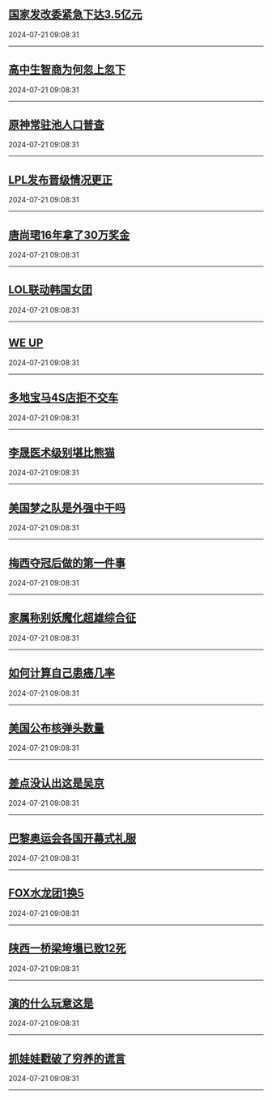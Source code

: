 ## [国家发改委紧急下达3.5亿元](https://search.bilibili.com/all?vt=36849326&keyword=%E5%9B%BD%E5%AE%B6%E5%8F%91%E6%94%B9%E5%A7%94%E7%B4%A7%E6%80%A5%E4%B8%8B%E8%BE%BE3.5%E4%BA%BF%E5%85%83&order=click)

2024-07-21 09:08:31

---
## [高中生智商为何忽上忽下](https://search.bilibili.com/all?vt=36849326&keyword=%E9%AB%98%E4%B8%AD%E7%94%9F%E6%99%BA%E5%95%86%E4%B8%BA%E4%BD%95%E5%BF%BD%E4%B8%8A%E5%BF%BD%E4%B8%8B&order=click)

2024-07-21 09:08:31

---
## [原神常驻池人口普查](https://search.bilibili.com/all?vt=36849326&keyword=%E5%8E%9F%E7%A5%9E%E5%B8%B8%E9%A9%BB%E6%B1%A0%E4%BA%BA%E5%8F%A3%E6%99%AE%E6%9F%A5&order=click)

2024-07-21 09:08:31

---
## [LPL发布晋级情况更正](https://search.bilibili.com/all?vt=36849326&keyword=LPL%E5%8F%91%E5%B8%83%E6%99%8B%E7%BA%A7%E6%83%85%E5%86%B5%E6%9B%B4%E6%AD%A3&order=click)

2024-07-21 09:08:31

---
## [唐尚珺16年拿了30万奖金](https://search.bilibili.com/all?vt=36849326&keyword=%E5%94%90%E5%B0%9A%E7%8F%BA16%E5%B9%B4%E6%8B%BF%E4%BA%8630%E4%B8%87%E5%A5%96%E9%87%91&order=click)

2024-07-21 09:08:31

---
## [LOL联动韩国女团](https://search.bilibili.com/all?vt=36849326&keyword=LOL%E8%81%94%E5%8A%A8%E9%9F%A9%E5%9B%BD%E5%A5%B3%E5%9B%A2&order=click)

2024-07-21 09:08:31

---
## [WE UP](https://search.bilibili.com/all?vt=36849326&keyword=WE+UP&order=click)

2024-07-21 09:08:31

---
## [多地宝马4S店拒不交车](https://search.bilibili.com/all?vt=36849326&keyword=%E5%A4%9A%E5%9C%B0%E5%AE%9D%E9%A9%AC4S%E5%BA%97%E6%8B%92%E4%B8%8D%E4%BA%A4%E8%BD%A6&order=click)

2024-07-21 09:08:31

---
## [李晟医术级别堪比熊猫](https://search.bilibili.com/all?vt=36849326&keyword=%E6%9D%8E%E6%99%9F%E5%8C%BB%E6%9C%AF%E7%BA%A7%E5%88%AB%E5%A0%AA%E6%AF%94%E7%86%8A%E7%8C%AB&order=click)

2024-07-21 09:08:31

---
## [美国梦之队是外强中干吗](https://search.bilibili.com/all?vt=36849326&keyword=%E7%BE%8E%E5%9B%BD%E6%A2%A6%E4%B9%8B%E9%98%9F%E6%98%AF%E5%A4%96%E5%BC%BA%E4%B8%AD%E5%B9%B2%E5%90%97&order=click)

2024-07-21 09:08:31

---
## [梅西夺冠后做的第一件事](https://search.bilibili.com/all?vt=36849326&keyword=%E6%A2%85%E8%A5%BF%E5%A4%BA%E5%86%A0%E5%90%8E%E5%81%9A%E7%9A%84%E7%AC%AC%E4%B8%80%E4%BB%B6%E4%BA%8B&order=click)

2024-07-21 09:08:31

---
## [家属称别妖魔化超雄综合征](https://search.bilibili.com/all?vt=36849326&keyword=%E5%AE%B6%E5%B1%9E%E7%A7%B0%E5%88%AB%E5%A6%96%E9%AD%94%E5%8C%96%E8%B6%85%E9%9B%84%E7%BB%BC%E5%90%88%E5%BE%81&order=click)

2024-07-21 09:08:31

---
## [如何计算自己患癌几率](https://search.bilibili.com/all?vt=36849326&keyword=%E5%A6%82%E4%BD%95%E8%AE%A1%E7%AE%97%E8%87%AA%E5%B7%B1%E6%82%A3%E7%99%8C%E5%87%A0%E7%8E%87&order=click)

2024-07-21 09:08:31

---
## [美国公布核弹头数量](https://search.bilibili.com/all?vt=36849326&keyword=%E7%BE%8E%E5%9B%BD%E5%85%AC%E5%B8%83%E6%A0%B8%E5%BC%B9%E5%A4%B4%E6%95%B0%E9%87%8F&order=click)

2024-07-21 09:08:31

---
## [差点没认出这是吴京](https://search.bilibili.com/all?vt=36849326&keyword=%E5%B7%AE%E7%82%B9%E6%B2%A1%E8%AE%A4%E5%87%BA%E8%BF%99%E6%98%AF%E5%90%B4%E4%BA%AC&order=click)

2024-07-21 09:08:31

---
## [巴黎奥运会各国开幕式礼服](https://search.bilibili.com/all?vt=36849326&keyword=%E5%B7%B4%E9%BB%8E%E5%A5%A5%E8%BF%90%E4%BC%9A%E5%90%84%E5%9B%BD%E5%BC%80%E5%B9%95%E5%BC%8F%E7%A4%BC%E6%9C%8D&order=click)

2024-07-21 09:08:31

---
## [FOX水龙团1换5](https://search.bilibili.com/all?vt=36849326&keyword=FOX%E6%B0%B4%E9%BE%99%E5%9B%A21%E6%8D%A25&order=click)

2024-07-21 09:08:31

---
## [陕西一桥梁垮塌已致12死](https://search.bilibili.com/all?vt=36849326&keyword=%E9%99%95%E8%A5%BF%E4%B8%80%E6%A1%A5%E6%A2%81%E5%9E%AE%E5%A1%8C%E5%B7%B2%E8%87%B412%E6%AD%BB&order=click)

2024-07-21 09:08:31

---
## [演的什么玩意这是](https://search.bilibili.com/all?vt=36849326&keyword=%E6%BC%94%E7%9A%84%E4%BB%80%E4%B9%88%E7%8E%A9%E6%84%8F%E8%BF%99%E6%98%AF&order=click)

2024-07-21 09:08:31

---
## [抓娃娃戳破了穷养的谎言](https://search.bilibili.com/all?vt=36849326&keyword=%E6%8A%93%E5%A8%83%E5%A8%83%E6%88%B3%E7%A0%B4%E4%BA%86%E7%A9%B7%E5%85%BB%E7%9A%84%E8%B0%8E%E8%A8%80&order=click)

2024-07-21 09:08:31

---
